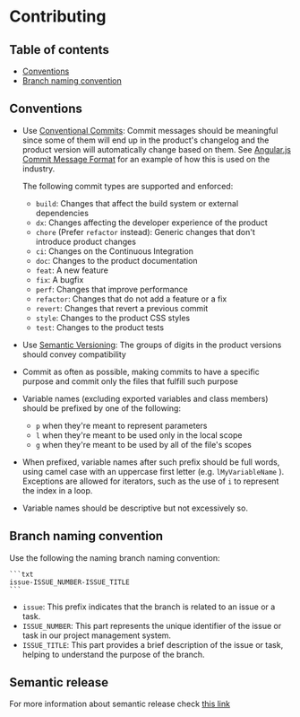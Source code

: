 # Contributing <!-- omit in toc -->

## Table of contents <!-- omit in toc -->

- [Conventions](#conventions)
- [Branch naming convention](#branch-naming-convention)

## Conventions

- Use [Conventional Commits](https://www.conventionalcommits.org/en/v1.0.0/):
    Commit messages should be meaningful since some of them will end up in the
    product's changelog and the product version will automatically change based
    on them. See [Angular.js Commit Message Format](https://gist.github.com/brianclements/841ea7bffdb01346392c)
    for an example of how this is used on the industry.

    The following commit types are supported and enforced:

    - `build`: Changes that affect the build system or external dependencies
    - `dx`: Changes affecting the developer experience of the product
    - `chore` (Prefer `refactor` instead): Generic changes that don't introduce
        product changes
    - `ci`: Changes on the Continuous Integration
    - `doc`: Changes to the product documentation
    - `feat`: A new feature
    - `fix`: A bugfix
    - `perf`: Changes that improve performance
    - `refactor`: Changes that do not add a feature or a fix
    - `revert`: Changes that revert a previous commit
    - `style`: Changes to the product CSS styles
    - `test`: Changes to the product tests

- Use [Semantic Versioning](https://semver.org/): The groups of digits in the
    product versions should convey compatibility
- Commit as often as possible, making commits to have a specific purpose and
  commit only the files that fulfill such purpose
- Variable names (excluding exported variables and class members) should be
    prefixed by one of the following:

    - `p` when they're meant to represent parameters
    - `l` when they're meant to be used only in the local scope
    - `g` when they're meant to be used by all of the file's scopes

- When prefixed, variable names after such prefix should be full words, using
    camel case with an uppercase first letter (e.g. `lMyVariableName` ).
    Exceptions are allowed for iterators, such as the use of `i` to represent
    the index in a loop.
- Variable names should be descriptive but not excessively so.

## Branch naming convention

Use the following the naming branch naming convention:

    ```txt
    issue-ISSUE_NUMBER-ISSUE_TITLE
    ```

- `issue`: This prefix indicates that the branch is related to an issue or a task.
- `ISSUE_NUMBER`: This part represents the unique identifier of the issue or
  task in our project management system.
- `ISSUE_TITLE`: This part provides a brief description of the issue or task,
  helping to understand the purpose of the branch.

## Semantic release

For more information about semantic release check [this link](https://github.com/semantic-release/semantic-release)
